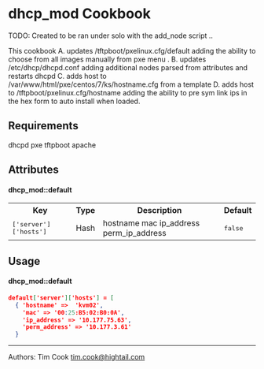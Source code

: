 dhcp_mod Cookbook
=================
TODO: Created to be ran under solo with the add_node script ..

This cookbook 
A. updates /tftpboot/pxelinux.cfg/default adding the ability to choose from all images manually from pxe menu . 
B. updates /etc/dhcp/dhcpd.conf adding additional nodes parsed from attributes and restarts dhcpd 
C. adds host to /var/www/html/pxe/centos/7/ks/hostname.cfg from a template 
D. adds host to /tftpboot/pxelinux.cfg/hostname adding the ability to pre sym link ips in the hex form to auto install when loaded. 

Requirements
------------
dhcpd 
pxe 
tftpboot 
apache 

Attributes
----------
#### dhcp_mod::default
<table>
  <tr>
    <th>Key</th>
    <th>Type</th>
    <th>Description</th>
    <th>Default</th>
  </tr>
  <tr>
    <td><tt>['server']['hosts']</tt></td>
    <td>Hash</td>
    <td>hostname mac ip_address perm_ip_address</td>
    <td><tt>false</tt></td>
  </tr>
</table>

Usage
-----
#### dhcp_mod::default


```json
default['server']['hosts'] = [
  { 'hostname' =>  'kvm02', 
    'mac' => '00:25:B5:02:B0:0A', 
    'ip_address' => '10.177.75.63',
    'perm_address' => '10.177.3.61'
  } 
```


-------------------
Authors: 
Tim Cook tim.cook@hightail.com 
